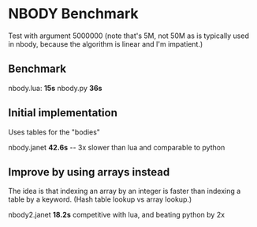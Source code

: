 # NBODY Benchmark

Test with argument 5000000 (note that's 5M, not 50M as is typically
used in nbody, because the algorithm is linear and I'm impatient.)

## Benchmark

nbody.lua: **15s**
nbody.py   **36s**

## Initial implementation

Uses tables for the "bodies"

nbody.janet **42.6s** -- 3x slower than lua and comparable to python

## Improve by using arrays instead

The idea is that indexing an array by an integer is faster than indexing
a table by a keyword.  (Hash table lookup vs array lookup.)

nbody2.janet **18.2s** competitive with lua, and beating python by 2x



